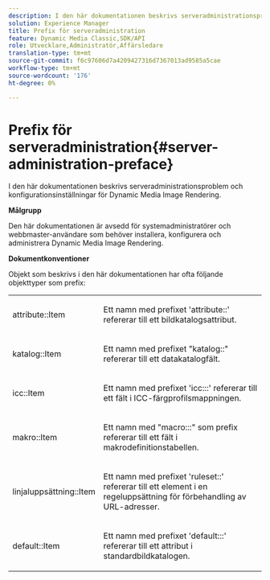 ```yaml
---
description: I den här dokumentationen beskrivs serveradministrationsproblem och konfigurationsinställningar för Dynamic Media Image Rendering.
solution: Experience Manager
title: Prefix för serveradministration
feature: Dynamic Media Classic,SDK/API
role: Utvecklare,Administratör,Affärsledare
translation-type: tm+mt
source-git-commit: f6c97606d7a4209427316d7367013ad9585a5cae
workflow-type: tm+mt
source-wordcount: '176'
ht-degree: 0%

---
```



# Prefix för serveradministration{#server-administration-preface}

I den här dokumentationen beskrivs serveradministrationsproblem och konfigurationsinställningar för Dynamic Media Image Rendering.

**Målgrupp**

Den här dokumentationen är avsedd för systemadministratörer och webbmaster-användare som behöver installera, konfigurera och administrera Dynamic Media Image Rendering.

**Dokumentkonventioner**

Objekt som beskrivs i den här dokumentationen har ofta följande objekttyper som prefix:

<table id="simpletable_E96BA470B3CE4266A9E6ED0440A56C40"> 
 <tr class="strow"> 
  <td class="stentry"> <p>attribute::Item </p></td> 
  <td class="stentry"> <p>Ett namn med prefixet 'attribute::' refererar till ett bildkatalogsattribut. </p></td> 
 </tr> 
 <tr class="strow"> 
  <td class="stentry"> <p>katalog::Item </p></td> 
  <td class="stentry"> <p>Ett namn med prefixet "katalog::" refererar till ett datakatalogfält. </p></td> 
 </tr> 
 <tr class="strow"> 
  <td class="stentry"> <p>icc::Item </p></td> 
  <td class="stentry"> <p>Ett namn med prefixet 'icc:::' refererar till ett fält i ICC-färgprofilsmappningen. </p></td> 
 </tr> 
 <tr class="strow"> 
  <td class="stentry"> <p>makro::Item </p></td> 
  <td class="stentry"> <p>Ett namn med "macro:::" som prefix refererar till ett fält i makrodefinitionstabellen. </p></td> 
 </tr> 
 <tr class="strow"> 
  <td class="stentry"> <p>linjaluppsättning::Item </p></td> 
  <td class="stentry"> <p>Ett namn med prefixet 'ruleset::' refererar till ett element i en regeluppsättning för förbehandling av URL-adresser. </p></td> 
 </tr> 
 <tr class="strow"> 
  <td class="stentry"> <p>default::Item </p></td> 
  <td class="stentry"> <p>Ett namn med prefixet 'default:::' refererar till ett attribut i standardbildkatalogen. </p></td> 
 </tr> 
</table>

